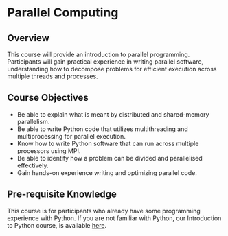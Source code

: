 # Parallel Computing

## Overview 

This course will provide an introduction to parallel programming. Participants will gain practical experience in writing parallel software, understanding how to decompose problems for efficient execution across multiple threads and processes.

## Course Objectives 
- Be able to explain what is meant by distributed and shared-memory parallelism.
- Be able to write Python code that utilizes multithreading and multiprocessing for parallel execution.
- Know how to write Python software that can run across multiple processors using MPI.
- Be able to identify how a problem can be divided and parallelised effectively.
- Gain hands-on experience writing and optimizing parallel code.

## Pre-requisite Knowledge 
This course is for participants who already have some programming experience with Python. If you are not familiar with Python, our Introduction to Python course, is available [here](introduction_to_python.md).
